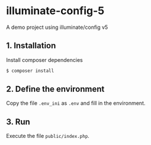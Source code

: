 # illuminate-config-5
A demo project using illuminate/config v5

## 1. Installation

Install composer dependencies

```bash
$ composer install
```

## 2. Define the environment 

Copy the file `.env_ini` as `.env` and fill in the environment.

## 3. Run

Execute the file `public/index.php`.
